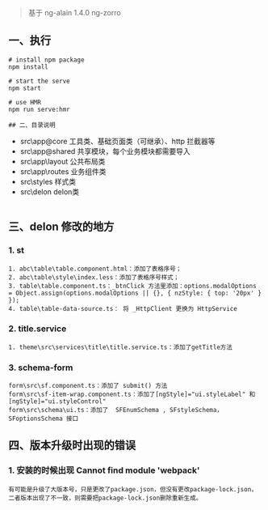 > 基于 ng-alain 1.4.0 ng-zorro

## 一、执行

```
# install npm package
npm install

# start the serve
npm start

# use HMR
npm run serve:hmr

## 二、目录说明
```

- src\app\@core 工具类、基础页面类（可继承）、http 拦截器等
- src\app\@shared 共享模块，每个业务模块都需要导入
- src\app\layout 公共布局类
- src\app\routes 业务组件类
- src\styles 样式类
- src\delon delon类

```

```

## 三、delon 修改的地方

### 1. st

```
1. abc\table\table.component.html：添加了表格序号；
2. abc\table\style\index.less：添加了表格序号样式；
3. table\table.component.ts：_btnClick 方法里添加：options.modalOptions = Object.assign(options.modalOptions || {}, { nzStyle: { top: '20px' } });
4. table\table-data-source.ts： 将 _HttpClient 更换为 HttpService
```

### 2. title.service

```
1. theme\src\services\title\title.service.ts：添加了getTitle方法
```

### 3. schema-form

```
form\src\sf.component.ts：添加了 submit() 方法
form\src\sf-item-wrap.component.ts：添加了[ngStyle]="ui.styleLabel" 和 [ngStyle]="ui.styleControl"
form\src\schema\ui.ts：添加了  SFEnumSchema , SFstyleSchema，SFoptionsSchema 接口
```

## 四、版本升级时出现的错误

### 1. 安装的时候出现 Cannot find module 'webpack'

```
有可能是升级了大版本号，只是更改了package.json，但没有更改package-lock.json，二者版本出现了不一致，则需要把package-lock.json删除重新生成。
```
